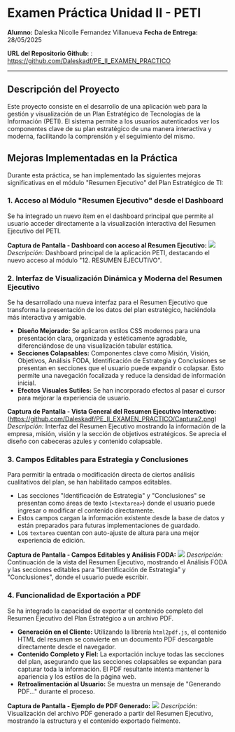 # Examen Práctica Unidad II - PETI

**Alumno:** Daleska Nicolle Fernandez Villanueva
**Fecha de Entrega:** 28/05/2025

**URL del Repositorio Github:** : https://github.com/Daleskadf/PE_II_EXAMEN_PRACTICO

---

## Descripción del Proyecto

Este proyecto consiste en el desarrollo de una aplicación web para la gestión y visualización de un Plan Estratégico de Tecnologías de la Información (PETI). El sistema permite a los usuarios autenticados ver los componentes clave de su plan estratégico de una manera interactiva y moderna, facilitando la comprensión y el seguimiento del mismo.

## Mejoras Implementadas en la Práctica

Durante esta práctica, se han implementado las siguientes mejoras significativas en el módulo "Resumen Ejecutivo" del Plan Estratégico de TI:

### 1. Acceso al Módulo "Resumen Ejecutivo" desde el Dashboard

Se ha integrado un nuevo ítem en el dashboard principal que permite al usuario acceder directamente a la visualización interactiva del Resumen Ejecutivo del PETI.

**Captura de Pantalla - Dashboard con acceso al Resumen Ejecutivo:**
![](https://github.com/Daleskadf/PE_II_EXAMEN_PRACTICO/Captura1.png)
*Descripción:* Dashboard principal de la aplicación PETI, destacando el nuevo acceso al módulo "12. RESUMEN EJECUTIVO".

### 2. Interfaz de Visualización Dinámica y Moderna del Resumen Ejecutivo

Se ha desarrollado una nueva interfaz para el Resumen Ejecutivo que transforma la presentación de los datos del plan estratégico, haciéndola más interactiva y amigable.

*   **Diseño Mejorado:** Se aplicaron estilos CSS modernos para una presentación clara, organizada y estéticamente agradable, diferenciándose de una visualización tabular estática.
*   **Secciones Colapsables:** Componentes clave como Misión, Visión, Objetivos, Análisis FODA, Identificación de Estrategia y Conclusiones se presentan en secciones que el usuario puede expandir o colapsar. Esto permite una navegación focalizada y reduce la densidad de información inicial.
*   **Efectos Visuales Sutiles:** Se han incorporado efectos al pasar el cursor para mejorar la experiencia de usuario.

**Captura de Pantalla - Vista General del Resumen Ejecutivo Interactivo:**
(https://github.com/Daleskadf/PE_II_EXAMEN_PRACTICO/Captura2.png)
*Descripción:* Interfaz del Resumen Ejecutivo mostrando la información de la empresa, misión, visión y la sección de objetivos estratégicos. Se aprecia el diseño con cabeceras azules y contenido colapsable.

### 3. Campos Editables para Estrategia y Conclusiones

Para permitir la entrada o modificación directa de ciertos análisis cualitativos del plan, se han habilitado campos editables.

*   Las secciones "Identificación de Estrategia" y "Conclusiones" se presentan como áreas de texto (`<textarea>`) donde el usuario puede ingresar o modificar el contenido directamente.
*   Estos campos cargan la información existente desde la base de datos y están preparados para futuras implementaciones de guardado.
*   Los `textarea` cuentan con auto-ajuste de altura para una mejor experiencia de edición.

**Captura de Pantalla - Campos Editables y Análisis FODA:**
![](https://github.com/Daleskadf/PE_II_EXAMEN_PRACTICO/Captura3.png)
*Descripción:* Continuación de la vista del Resumen Ejecutivo, mostrando el Análisis FODA y las secciones editables para "Identificación de Estrategia" y "Conclusiones", donde el usuario puede escribir.

### 4. Funcionalidad de Exportación a PDF

Se ha integrado la capacidad de exportar el contenido completo del Resumen Ejecutivo del Plan Estratégico a un archivo PDF.

*   **Generación en el Cliente:** Utilizando la librería `html2pdf.js`, el contenido HTML del resumen se convierte en un documento PDF descargable directamente desde el navegador.
*   **Contenido Completo y Fiel:** La exportación incluye todas las secciones del plan, asegurando que las secciones colapsables se expandan para capturar toda la información. El PDF resultante intenta mantener la apariencia y los estilos de la página web.
*   **Retroalimentación al Usuario:** Se muestra un mensaje de "Generando PDF..." durante el proceso.

**Captura de Pantalla - Ejemplo de PDF Generado:**
![](https://github.com/Daleskadf/PE_II_EXAMEN_PRACTICO/Captura4.png)
*Descripción:* Visualización del archivo PDF generado a partir del Resumen Ejecutivo, mostrando la estructura y el contenido exportado fielmente.

